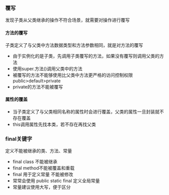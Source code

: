 ### 覆写
发现子类从父类继承的操作不符合场景，就需要对操作进行覆写
#### 方法的覆写
子类定义了与父类中方法数据类型和方法参数相同，就是对方法的覆写
-   由于实例化的是子类，先调用子类覆写的方法，如果没有覆写则调用父类的方法
-   使用super.方法()调用父类中的方法
-   被覆写的方法不能够使用比父类中方法更严格的访问控制权限public>default>private
-   private的方法不能被覆写
#### 属性的覆盖
-   当子类定义了与父类相同名称的属性时会进行覆盖，父类的属性一旦封装就不存在覆盖
-   this调用属性先找本类，若不存在再找父类

### final关键字
定义不能被继承的类、方法、常量
-   final class 不能被继承
-   final method不能被覆盖和重载
-   final 用于定义常量 不能被修改 
-   常常会使用 public static final 定义全局常量
-   常量建议使用大写，便于区分